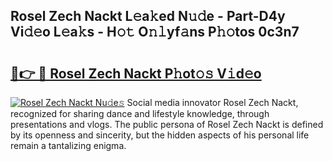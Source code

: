 ## Rosel Zech Nackt L𝚎a𝚔ed N𝚞𝚍e - Part-D4y Vi𝚍𝚎o L𝚎a𝚔s - H𝚘𝚝 O𝚗𝚕yf𝚊ns P𝚑𝚘tos 0c3n7

# <h2><a href="http://kf2xcmr.oniu.top/?m=Rosel+Zech+Nackt">🔗👉 🔴 Rosel Zech Nackt P𝚑ot𝚘𝚜 V𝚒d𝚎o</a></h2>

[![Rosel Zech Nackt Nu𝚍e𝚜](https://i.imgur.com/0qMVB7G.gif)](http://kf2xcmr.oniu.top/?m=Rosel+Zech+Nackt)
Social media innovator Rosel Zech Nackt, recognized for sharing dance and lifestyle knowledge, through presentations and vlogs. The public persona of Rosel Zech Nackt is defined by its openness and sincerity, but the hidden aspects of his personal life remain a tantalizing enigma.  
